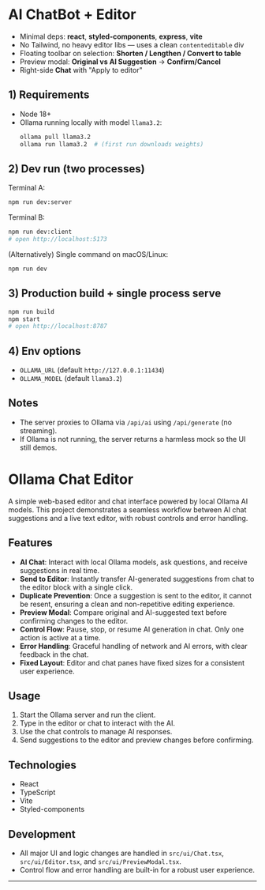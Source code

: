 # AI ChatBot + Editor

- Minimal deps: **react**, **styled-components**, **express**, **vite**
- No Tailwind, no heavy editor libs — uses a clean `contenteditable` div
- Floating toolbar on selection: **Shorten / Lengthen / Convert to table**
- Preview modal: **Original vs AI Suggestion** → **Confirm/Cancel**
- Right-side **Chat** with "Apply to editor"

## 1) Requirements
- Node 18+
- Ollama running locally with model `llama3.2`:
  ```bash
  ollama pull llama3.2
  ollama run llama3.2  # (first run downloads weights)
  ```

## 2) Dev run (two processes)
Terminal A:
```bash
npm run dev:server
```
Terminal B:
```bash
npm run dev:client
# open http://localhost:5173
```

(Alternatively) Single command on macOS/Linux:
```bash
npm run dev
```

## 3) Production build + single process serve
```bash
npm run build
npm start
# open http://localhost:8787
```

## 4) Env options
- `OLLAMA_URL` (default `http://127.0.0.1:11434`)
- `OLLAMA_MODEL` (default `llama3.2`)

## Notes
- The server proxies to Ollama via `/api/ai` using `/api/generate` (no streaming). 
- If Ollama is not running, the server returns a harmless mock so the UI still demos.

# Ollama Chat Editor

A simple web-based editor and chat interface powered by local Ollama AI models. This project demonstrates a seamless workflow between AI chat suggestions and a live text editor, with robust controls and error handling.

## Features

- **AI Chat**: Interact with local Ollama models, ask questions, and receive suggestions in real time.
- **Send to Editor**: Instantly transfer AI-generated suggestions from chat to the editor block with a single click.
- **Duplicate Prevention**: Once a suggestion is sent to the editor, it cannot be resent, ensuring a clean and non-repetitive editing experience.
- **Preview Modal**: Compare original and AI-suggested text before confirming changes to the editor.
- **Control Flow**: Pause, stop, or resume AI generation in chat. Only one action is active at a time.
- **Error Handling**: Graceful handling of network and AI errors, with clear feedback in the chat.
- **Fixed Layout**: Editor and chat panes have fixed sizes for a consistent user experience.

## Usage

1. Start the Ollama server and run the client.
2. Type in the editor or chat to interact with the AI.
3. Use the chat controls to manage AI responses.
4. Send suggestions to the editor and preview changes before confirming.

## Technologies
- React
- TypeScript
- Vite
- Styled-components

## Development
- All major UI and logic changes are handled in `src/ui/Chat.tsx`, `src/ui/Editor.tsx`, and `src/ui/PreviewModal.tsx`.
- Control flow and error handling are built-in for a robust user experience.

---
